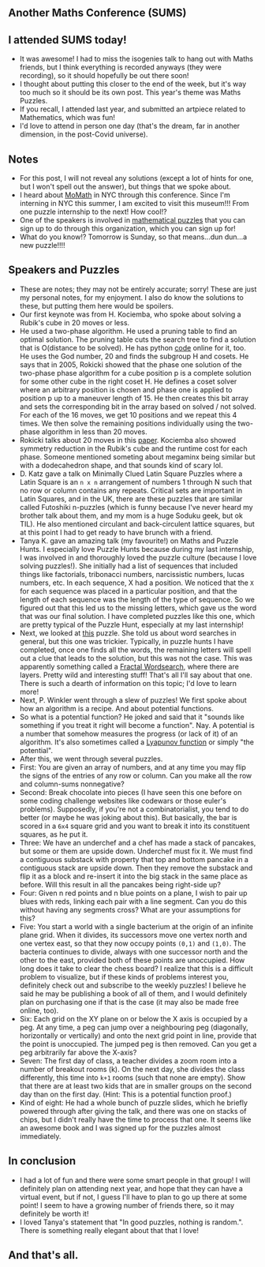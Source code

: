 ## Another Maths Conference (SUMS)

## I attended SUMS today!
- It was awesome! I had to miss the isogenies talk to hang out with Maths friends, but I think everything is recorded anyways (they were recording), so it should hopefully be out
there soon!
- I thought about putting this closer to the end of the week, but it's way too much so it should be its own post. This year's theme was Maths Puzzles.
- If you recall, I attended last year, and submitted an artpiece related to Mathematics, which was fun!
- I'd love to attend in person one day (that's the dream, far in another dimension, in the post-Covid universe).

## Notes
- For this post, I will not reveal any solutions (except a lot of hints for one, but I won't spell out the answer), but things that we spoke about.
- I heard about [MoMath](https://momath.org/upcoming-events/) in NYC through this conference. Since I'm interning in NYC this summer, 
I am excited to visit this museum!!! From one puzzle internship to the next! How cool!?
- One of the speakers is involved in [mathematical puzzles](https://momath.org/civicrm/?page=CiviCRM&q=civicrm/event/info&reset=1&id=1620) that you can sign up to do through this organization, which you can sign up for!
- What do you know!? Tomorrow is Sunday, so that means...dun dun...a new puzzle!!!!

## Speakers and Puzzles
- These are notes; they may not be entirely accurate; sorry! These are just my personal notes, for my enjoyment. I also do know the solutions to these,
but putting them here would be spoilers.
- Our first keynote was from H. Kociemba, who spoke about solving a Rubik's cube in 20 moves or less.
- He used a two-phase algorithm. He used a pruning table to find an optimal solution. The pruning table cuts the search tree to find a solution
that is O(distance to be solved). He has python [code](https://github.com/hkociemba/RubiksCube-TwophaseSolver) online for it, too. He uses the God number, 20 and finds the subgroup H and cosets.
He says that in 2005, Rokicki showed that the phase one solution of the two-phase phase algorithm for a cube position p is a complete solution for
some other cube in the right coset H. He defines a coset solver where an arbitrary position is chosen and phase one is applied to position p up to
a maneuver length of 15. He then creates this bit array and sets the corresponding bit in the array based on solved / not solved. For each of the 16
moves, we get 10 positions and we repeat this 4 times. We then solve the remaining positions individually using the two-phase algorithm in less
than 20 moves.
- Rokicki talks about 20 moves in this [paper](https://tomas.rokicki.com/rubik20.pdf). Kociemba also showed symmetry reduction in the Rubik's cube
and the runtime cost for each phase. Someone mentioned someting about megaminx being similar but with a dodecahedron shape, and that sounds kind of scary lol.
- D. Katz gave a talk on Minimally Clued Latin Square Puzzles where a Latin Square is an ```n x n``` arrangement of numbers 1 through N such that no row
or column contains any repeats. Critical sets are important in Latin Squares, and in the UK, there are these puzzles that are similar called Futoshiki 
n-puzzles (which is funny because I've never heard my brother talk about them, and my mom is a huge Soduku geek, but ok TIL). He also mentioned circulant
and back-circulent lattice squares, but at this point I had to get ready to have brunch with a friend.
- Tanya K. gave an amazing talk (my favourite!) on Maths and Puzzle Hunts. I especially love Puzzle Hunts because during my last
internship, I was involved in and thoroughly loved the puzzle culture (because I love solving puzzles!). She initially had a list of sequences
that included things like factorials, tribonacci numbers, narcissistic numbers, lucas numbers, etc. In each sequence, X had a position.
We noticed that the ```X``` for each sequence was placed in a particular position, and that the length of each sequence was the length of the type
of sequence. So we figured out that this led us to the missing letters, which gave us the word that was our final solution.
I have completed puzzles like this one, which are pretty typical of the Puzzle Hunt, especially at my last internship! 
- Next, we looked at [this](https://www.bookspace.world/round/sci-ficisco/) puzzle. She told us about word searches in general,
but this one was trickier. Typically, in puzzle hunts I have completed, once one finds all the words, the remaining letters will spell out
a clue that leads to the solution, but this was not the case. This was apparently something called a [Fractal](https://puzzles.mit.edu/2013/coinheist.com/get_smart/in_the_details/answer/index.html)[ Wordsearch](https://www.youtube.com/watch?v=37SimgPfxdw), where there are layers.
Pretty wild and interesting stuff! That's all I'll say about that one. There is such a dearth of information on this topic; I'd love to learn more!
- Next, P. Winkler went through a slew of puzzles! We first spoke about how an algorithm is a recipe. And about potential functions.
- So what is a potential function? He joked and said that it "sounds like something if you treat it right will become a function". Nay.
A potential is a number that somehow measures the progress (or lack of it) of an algorithm. It's also sometimes called a [Lyapunov function](https://en.wikipedia.org/wiki/Lyapunov_function)
or simply "the potential".
- After this, we went through several puzzles.
- First: You are given an array of numbers, and at any time you may flip the signs of the entries of any row or column. Can you make all the row
and column-sums nonnegative?
- Second: Break chocolate into pieces (I have seen this one before on some coding challenge websites like codewars or those euler's problems).
Supposedly, if you're not a combinatorialist, you tend to do better (or maybe he was joking about this). But basically, the bar is scored in a ```6x4```
square grid and you want to break it into its constituent squares, as he put it.
- Three: We have an underchef and a chef has made a stack of pancakes, but some or them are upside down. Underchef must fix it. We must find a contiguous
substack with property that top and bottom pancake in a contiguous stack are upside down. Then they remove the substack and flip it as a block and 
re-insert it into the big stack in the same place as before. Will this result in all the pancakes being right-side up?
- Four: Given n red points and n blue points on a plane, I wish to pair up blues with reds, linking each pair with a line segment. Can you do this without
having any segments cross? What are your assumptions for this?
- Five: You start a world with a single bacterium at the origin of an infinite plane grid. When it divides, its successors move one vertex north and one
vertex east, so that they now occupy points ```(0,1)``` and ```(1,0)```. The bacteria continues to divide, always with one successor north and the other
to the east, provided both of these points are unoccupied. How long does it take to clear the chess board? I realize that this is a difficult problem
to visualize, but if these kinds of problems interest you, definitely check out and subscribe to the weekly puzzles! I believe he said he may be publishing
a book of all of them, and I would definitely plan on purchasing one if that is the case (it may also be made free online, too).
- Six: Each grid on the XY plane on or below the X axis is occupied by a peg. At any time, a peg can jump over a neighbouring peg (diagonally, horizontally
or vertically) and onto the next grid point in line, provide that the point is unoccupied. The jumped peg is then removed. Can you get a peg arbitrarily
far above the X-axis?
- Seven: The first day of class, a teacher divides a zoom room into a number of breakout rooms (k). On the next day, she divides the class differently,
this time into ```k+1``` rooms (such that none are empty). Show that there are at least two kids that are in smaller groups on the second day than on
the first day. (Hint: This is a potential function proof.)
- Kind of eight: He had a whole bunch of puzzle slides, which he briefly powered through after giving the talk, and there was one on stacks of chips,
but I didn't really have the time to process that one. It seems like an awesome book and I was signed up for the puzzles almost immediately.

## In conclusion
- I had a lot of fun and there were some smart people in that group! I will definitely plan on attending next year, and hope that they can have
a virtual event, but if not, I guess I'll have to plan to go up there at some point! I seem to have a growing number of friends there, so it may
definitely be worth it!
- I loved Tanya's statement that "In good puzzles, nothing is random.". There is something really elegant about that that I love!

## And that's all.






